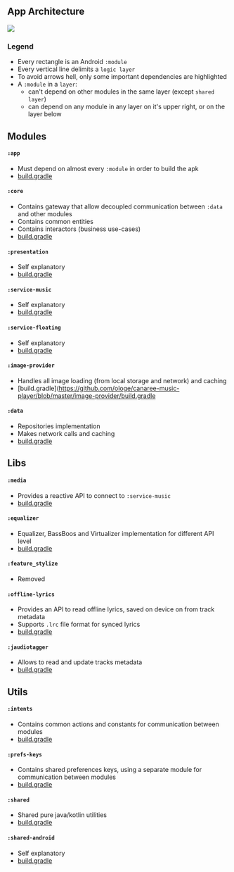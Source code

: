 ## App Architecture

<img src="https://github.com/ologe/canaree-music-player/blob/master/docs/images/app_architecture.jpg">

<br>

### Legend
- Every rectangle is an Android `:module`
- Every vertical line delimits a `logic layer`
- To avoid arrows hell, only some important dependencies are highlighted
- A `:module` in a `layer`:
    - can't depend on other modules in the same layer (except `shared layer`)
    - can depend on any module in any layer on it's upper right, or on the layer below

## Modules

#### `:app`
- Must depend on almost every `:module` in order to build the apk
- [build.gradle](https://github.com/ologe/canaree-music-player/blob/master/app/build.gradle)

#### `:core`
- Contains gateway that allow decoupled communication between `:data` and other modules
- Contains common entities
- Contains interactors (business use-cases)
- [build.gradle](https://github.com/ologe/canaree-music-player/blob/master/core/build.gradle)

#### `:presentation`
- Self explanatory
- [build.gradle](https://github.com/ologe/canaree-music-player/blob/master/presentation/build.gradle)

#### `:service-music`
- Self explanatory
- [build.gradle](https://github.com/ologe/canaree-music-player/blob/master/service-music/build.gradle)

#### `:service-floating`
- Self explanatory
- [build.gradle](https://github.com/ologe/canaree-music-player/blob/master/service-floating/build.gradle)

#### `:image-provider`
- Handles all image loading (from local storage and network) and caching
- [build.gradle](https://github.com/ologe/canaree-music-player/blob/master/image-provider/build.gradle

#### `:data`
- Repositories implementation
- Makes network calls and caching
- [build.gradle](https://github.com/ologe/canaree-music-player/blob/master/data/build.gradle)

## Libs

#### `:media`
- Provides a reactive API to connect to `:service-music`
- [build.gradle](https://github.com/ologe/canaree-music-player/blob/master/media/build.gradle)

#### `:equalizer`
- Equalizer, BassBoos and Virtualizer implementation for different API level
- [build.gradle](https://github.com/ologe/canaree-music-player/blob/master/equalizer/build.gradle)

#### `:feature_stylize`
- Removed

#### `:offline-lyrics`
- Provides an API to read offline lyrics, saved on device on from track metadata
- Supports `.lrc` file format for synced lyrics
- [build.gradle](https://github.com/ologe/canaree-music-player/blob/master/offline-lyrics/build.gradle) 

#### `:jaudiotagger`
- Allows to read and update tracks metadata
- [build.gradle](https://github.com/ologe/canaree-music-player/blob/master/jaudiotagger/build.gradle) 

## Utils

#### `:intents`
- Contains common actions and constants for communication between modules
- [build.gradle](https://github.com/ologe/canaree-music-player/blob/master/intents/build.gradle)

#### `:prefs-keys`
- Contains shared preferences keys, using a separate module for communication between modules
- [build.gradle](https://github.com/ologe/canaree-music-player/blob/master/prefs-keys/build.gradle)

#### `:shared`
- Shared pure java/kotlin utilities
- [build.gradle](https://github.com/ologe/canaree-music-player/blob/master/shared/build.gradle)

#### `:shared-android`
- Self explanatory
- [build.gradle](https://github.com/ologe/canaree-music-player/blob/master/shared-android/build.gradle) 

